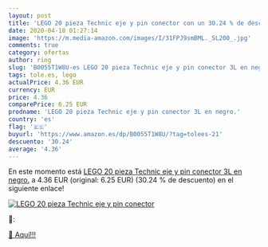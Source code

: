 ```yaml
---
layout: post
title: 'LEGO 20 pieza Technic eje y pin conector con un 30.24 % de descuento'
date: 2020-04-18 01:27:14
image: 'https://m.media-amazon.com/images/I/31FPJ9smBML._SL200_.jpg'
comments: true
category: ofertas
author: ring
slug: 'B0055T1W8U-es LEGO 20 pieza Technic eje y pin conector 3L en negro.'
tags: tole.es, lego
actualPrice: 4.36 EUR
currency: EUR
price: 4.36
comparePrice: 6.25 EUR
prodname: 'LEGO 20 pieza Technic eje y pin conector 3L en negro.'
country: 'es'
flag: '🇪🇸'
buyurl: 'https://www.amazon.es/dp/B0055T1W8U/?tag=tolees-21'
descuento: '30.24'
average: '4.36'
---
```


En este momento está [LEGO 20 pieza Technic eje y pin conector 3L en negro.](https://www.amazon.es/dp/B0055T1W8U/?tag=tolees-21) a 4.36 EUR (original: 6.25 EUR) (30.24 %  de descuento) en el siguiente enlace!

[![LEGO 20 pieza Technic eje y pin conector](https://m.media-amazon.com/images/I/31FPJ9smBML._SL200_.jpg)](https://www.amazon.es/dp/B0055T1W8U/?tag=tolees-21)

🔎:


[🛒 Aquí!!!](https://www.amazon.es/dp/B0055T1W8U/?tag=tolees-21)
